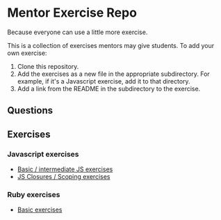 # Mentor Exercise Repo

Because everyone can use a little more exercise.

This is a collection of exercises mentors may give students. To add your own exercise:

1. Clone this repository.
2. Add the exercises as a new file in the appropriate subdirectory. For example, if it's a Javascript exercise, add it to that directory.
3. Add a link from the README in the subdirectory to the exercise.

## Questions


## Exercises
### Javascript exercises
 - [Basic / intermediate JS exercises ](https://github.com/Bloc/mentor-exercises/blob/master/exercises/javascript/basic-intermediate-exercises.md)
 - [JS Closures / Scoping exercises ](https://github.com/Bloc/mentor-exercises/blob/master/exercises/javascript/closure-scoping-exercises.md)

### Ruby exercises
 - [Basic exercises ](https://github.com/Bloc/mentor-exercises/blob/master/exercises/ruby/basic-exercises.md)


